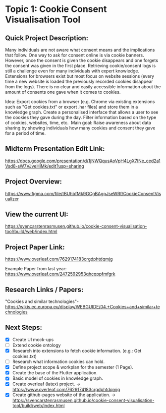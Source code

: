 # Topic 1: Cookie Consent Visualisation Tool

## Quick Project Description:
Many individuals are not aware what consent means and the implications that follow. One way to ask for consent online is via cookie banners. However, once the consent is given the cookie disappears and one forgets the consent was given in the first place. Retrieving cookie/consent logs is still a challenge even for many individuals with expert knowledge. Extensions for browsers exist but most focus on website sessions (every time a new website is loaded the previously recorded cookies disappear from the logs). There is no clear and easily accessible information about the amount of consents one gave when it comes to cookies.

Idea: Export cookies from a browser (e.g. Chrome via existing extensions such as "Get cookies.txt" or export .har files) and store them in a knowledge graph. Create a personalised interface that allows a user to see the cookies they gave during the day. Filter information based on the type of cookies, websites, time, etc. 
Main goal: Raise awareness about data sharing by showing individuals how many cookies and consent they gave for a period of time.

## Midterm Presentation Edit Link:
https://docs.google.com/presentation/d/1jNWQqusAoVpH4LgX7INe_ced2a1Vsd8-sW7VJveHiMk/edit?usp=sharing

## Project Overview:
https://www.figma.com/file/tBUhbfMk9GCgBAgpJseWRf/CookieConsentVisualizer

## View the current UI:
https://svencarstenrasmusen.github.io/cookie-consent-visualisation-tool/build/web/index.html

## Project Paper Link:
https://www.overleaf.com/7629174183crgdphtdqmjg

Example Paper from last year:
https://www.overleaf.com/2472592953qhcqppfmfgrk

## Research Links / Papers:
"Cookies and similar technologies"- https://wikis.ec.europa.eu/display/WEBGUIDE/04.+Cookies+and+similar+technologies

## Next Steps:
- [X] Create UI mock-ups
- [ ] Extend cookie ontology
- [X] Research into extensions to fetch cookie information. (e.g.: Get cookies.txt)
- [ ] Research what information cookies can hold.
- [X] Define project scope & workplan for the semester (1 Page).
- [X] Create the base of the Flutter application.
- [X] Basic model of cookies in knowledge graph.
- [X] Create overleaf (latex) project. -> https://www.overleaf.com/7629174183crgdphtdqmjg
- [X] Create github-pages website of the application. -> https://svencarstenrasmusen.github.io/cookie-consent-visualisation-tool/build/web/index.html
